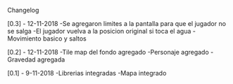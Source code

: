 Changelog

[0.3] - 12-11-2018
-Se agregaron limites a la pantalla para que el jugador no se salga
-El jugador vuelva a la posicion original si toca el agua
-Movimiento basico y saltos

[0.2] - 12-11-2018
-Tile map del fondo agregado
-Personaje agregado
-Gravedad agregada

[0.1] - 9-11-2018
-Librerias integradas
-Mapa integrado
